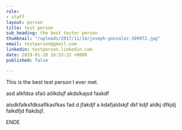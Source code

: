 ```yaml
---
role:
- staff
layout: person
title: test person
sub_heading: the best tester person
thumbnail: "/uploads/2017/11/14/joseph-gonzalez-399972.jpg"
email: testperson@gmail.com
linkedin: testperson.linkedin.com
date: 2019-01-20 16:53:12 +0000
published: false

---
```

This is the best test person I ever met. 

asd alkfdsa sfaö aölkdsjf akdslkajsd faskdf

alsdkfalksfdksaflkasfkas fad d jfakdjf a kdafjaldskjf dkf kdjf aldkj dfkjdj falkdfjd flakdsjf.

ENDE